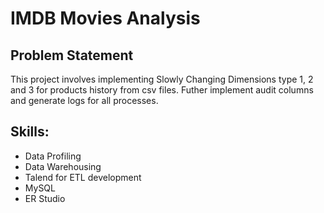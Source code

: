 # IMDB Movies Analysis

## Problem Statement

This project involves implementing Slowly Changing Dimensions type 1, 2 and 3 for products history from csv files. Futher implement audit columns and generate logs for all processes.

## Skills:
- Data Profiling
- Data Warehousing
- Talend for ETL development
- MySQL
- ER Studio


